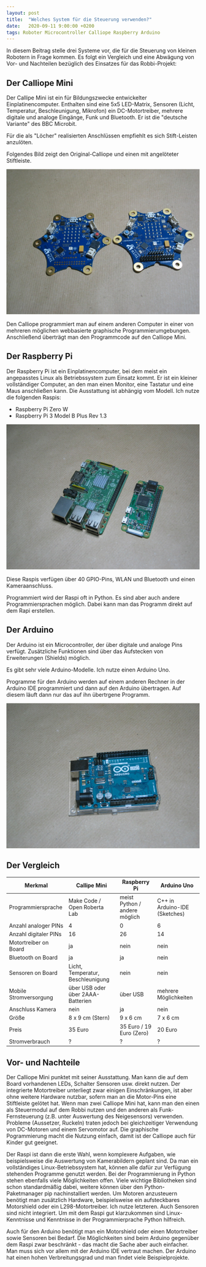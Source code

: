 ```yaml
---
layout: post
title:  "Welches System für die Steuerung verwenden?"
date:   2020-09-11 9:00:00 +0200
tags: Roboter Microcontroller Calliope Raspberry Arduino
---
```


In diesem Beitrag stelle drei Systeme vor, die für die Steuerung von kleinen Robotern in Frage kommen. Es folgt ein Vergleich und eine Abwägung von Vor- und Nachteilen bezüglich des Einsatzes für das Robbi-Projekt:

## Der Calliope Mini

Der Callipe Mini ist ein für Bildungszwecke entwickelter Einplatinencomputer. Enthalten sind eine 5x5 LED-Matrix, Sensoren (Licht, Temperatur, Beschleunigung, Mikrofon) ein DC-Motortreiber, mehrere digitale und analoge Eingänge, Funk und Bluetooth. Er ist die "deutsche Variante" des BBC Microbit. 

Für die als "Löcher" realisierten Anschlüssen empfiehlt es sich Stift-Leisten anzulöten.

Folgendes Bild zeigt den Original-Calliope und einen mit angelöteter Stiftleiste.

![Calliope Mini](/images/foto_zwei_calliope.jpg) 


Den Calliope programmiert man auf einem anderen Computer in einer von mehreren möglichen webbasierte graphische Programmierumgebungen. Anschließend überträgt man den Programmcode auf den Calliope Mini.

##  Der Raspberry Pi

Der Raspberry Pi ist ein Einplatinencomputer, bei dem meist ein angepasstes Linux als Betriebssystem zum Einsatz kommt. Er ist ein kleiner vollständiger Computer, an den man einen Monitor, eine Tastatur und eine Maus anschließen kann. Die Ausstattung ist abhängig vom Modell. Ich nutze die folgenden Raspis:
* Raspberry Pi Zero W
* Raspberry Pi 3 Model B Plus Rev 1.3

![Raspberry Pi 3 Model B Plus und Raspberry Pi Zero W](/images/foto_raspberry_3_und_zero.jpg) 


Diese Raspis verfügen über 40 GPIO-Pins, WLAN und Bluetooth und einen Kameraanschluss.

Programmiert wird der Raspi oft in Python. Es sind aber auch andere Programmiersprachen möglich. Dabei kann man das Programm direkt auf dem Rapi erstellen.

## Der Arduino

Der Arduino ist ein Microcontroller, der über digitale und analoge Pins verfügt. Zusätzliche Funktionen sind über das Aufstecken von Erweiterungen (Shields) möglich.

Es gibt sehr viele Arduino-Modelle. Ich nutze einen Arduino Uno.

Programme für den Arduino werden auf einem anderen Rechner in der Arduino IDE programmiert und dann auf den Arduino übertragen. Auf diesem läuft dann nur das auf ihn übertrgene Programm.

![Arduino Uno](/images/foto_arduino_uno.jpg) 

## Der Vergleich


Merkmal | Callipe Mini | Raspberry Pi | Arduino Uno
------- | -------------|--------------|--------
Programmiersprache | Make Code / Open Roberta Lab | meist Python / andere möglich | C++ in Arduino-IDE (Sketches)
Anzahl analoger PINs | 4 | 0 | 6
Anzahl digitaler PINs | 16 | 26 | 14
Motortreiber on Board | ja | nein | nein
Bluetooth on Board   | ja | ja | nein 
Sensoren on Board | Licht, Temperatur, Beschleunigung | nein | nein
Mobile Stromversorgung | über USB oder über 2AAA-Batterien | über USB | mehrere Möglichkeiten
Anschluss Kamera | nein | ja | nein
Größe| 8 x 9 cm (Stern) | 9 x 6 cm | 7 x 6 cm
Preis | 35 Euro | 35 Euro / 19 Euro (Zero) | 20 Euro
Stromverbrauch | ? | ? | ?

## Vor- und Nachteile

Der Calliope Mini punktet mit seiner Ausstattung. Man kann die auf dem Board vorhandenen LEDs, Schalter Sensoren usw. direkt nutzen. Der integrierte Motortreiber unterliegt zwar einigen Einschränkungen, ist aber ohne weitere Hardware nutzbar, sofern man an die Motor-Pins eine Stiftleiste gelötet hat. Wenn man zwei Calliope Mini hat, kann man den einen als Steuermodul auf dem Robbi nutzen und den anderen als Funk-Fernsteuerung (z.B. unter Auswertung des Neigesensors) verwenden. Probleme (Aussetzer, Ruckeln) traten jedoch bei gleichzeitiger Verwendung von DC-Motoren und einem Servomotor auf. Die graphische Pogrammierung macht die Nutzung einfach, damit ist der Calliope auch für Kinder gut geeignet.

Der Raspi ist dann die erste Wahl, wenn komplexere Aufgaben, wie beispielsweise die Auswertung von Kamerabildern geplant sind. Da man ein vollständiges Linux-Betriebssystem hat, können alle dafür zur Verfügung stehenden Programme genutzt werden. Bei der Programmierung in Python stehen ebenfalls viele Möglichkeiten offen. Viele wichtige Bibliotheken sind schon standardmäßig dabei, weitere können über den Python-Paketmanager pip nachinstalliert werden. Um Motoren anzusteuern benötigt man zusätzlich Hardware, beispielsweise ein aufsteckbares Motorshield oder ein L298-Motortreiber. Ich nutze letzteren. Auch Sensoren sind nicht integriert. Um mit dem Raspi gut klarzukommen sind Linux-Kenntnisse und Kenntnisse in der Programmierprache Python hilfreich.

Auch für den Arduino benötigt man ein Motorshield oder einen Motortreiber sowie Sensoren bei Bedarf. Die Möglichkeiten sind beim Arduino gegenüber dem Raspi zwar beschränkt - das macht die Sache aber auch einfacher. Man muss sich vor allem mit der Arduino IDE vertraut machen. Der Arduino hat einen hohen Verbreitungsgrad und man findet viele Beispielprojekte.






